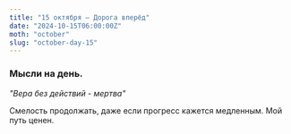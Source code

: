 ```yaml
---
title: "15 октября – Дорога вперёд"
date: "2024-10-15T06:00:00Z"
moth: "october"
slug: "october-day-15"
---
```


### Мысли на день. 
_"Вера без действий - мертва"_

Смелость продолжать, даже если прогресс кажется медленным. Мой путь ценен.
